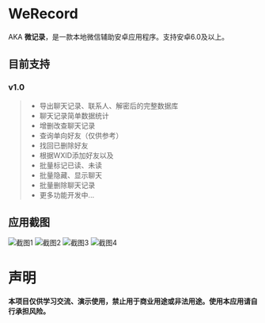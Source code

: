 # WeRecord
AKA **微记录**，是一款本地微信辅助安卓应用程序。支持安卓6.0及以上。
## 目前支持
### v1.0
>+ 导出聊天记录、联系人、解密后的完整数据库
>+ 聊天记录简单数据统计
>+ 增删改查聊天记录
>+ 查询单向好友（仅供参考）
>+ 找回已删除好友
>+ 根据WXID添加好友以及
>+ 批量标记已读、未读
>+ 批量隐藏、显示聊天
>+ 批量删除聊天记录
>+ 更多功能开发中...
## 应用截图
![截图1](https://github.com/xjunz/WeRecord/blob/data-binding/app/art/screenshots/Screenshot_20210222-055259.png)
![截图2](https://github.com/xjunz/WeRecord/blob/data-binding/app/art/screenshots/Screenshot_20210222-055535.png)
![截图3](https://github.com/xjunz/WeRecord/blob/data-binding/app/art/screenshots/Screenshot_20210222-055659.png)
![截图4](https://github.com/xjunz/WeRecord/blob/data-binding/app/art/screenshots/Screenshot_20210222-055709.png)
# 声明
**本项目仅供学习交流、演示使用，禁止用于商业用途或非法用途。使用本应用请自行承担风险。**
